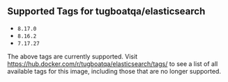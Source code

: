 ## Supported Tags for tugboatqa/elasticsearch

* `8.17.0`
* `8.16.2`
* `7.17.27`

The above tags are currently supported. Visit https://hub.docker.com/r/tugboatqa/elasticsearch/tags/ to see a list of all available tags for this image, including those that are no longer supported.
